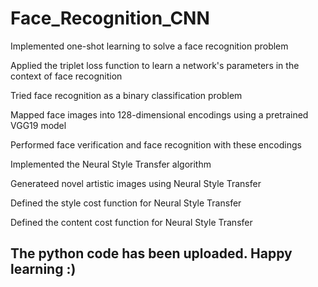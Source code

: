 # Face_Recognition_CNN

Implemented one-shot learning to solve a face recognition problem

Applied the triplet loss function to learn a network's parameters in the context of face recognition

Tried face recognition as a binary classification problem

Mapped face images into 128-dimensional encodings using a pretrained VGG19 model

Performed face verification and face recognition with these encodings

Implemented the Neural Style Transfer algorithm

Generateed novel artistic images using Neural Style Transfer

Defined the style cost function for Neural Style Transfer

Defined the content cost function for Neural Style Transfer

## The python code has been uploaded. Happy learning :)
